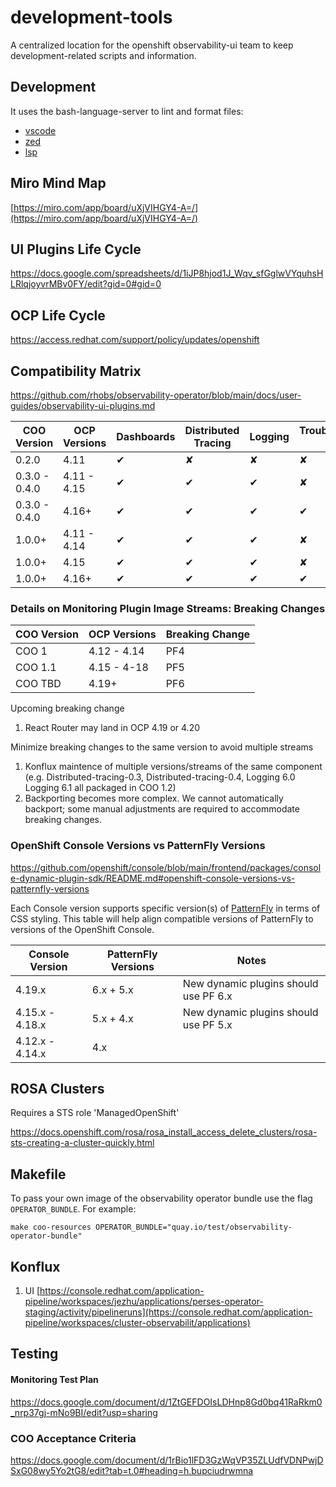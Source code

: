 # development-tools
A centralized location for the openshift observability-ui team to keep development-related scripts and information.

## Development
It uses the bash-language-server to lint and format files:
- [vscode](https://marketplace.visualstudio.com/items?itemName=mads-hartmann.bash-ide-vscode)
- [zed](https://github.com/bash-lsp/bash-language-server)
- [lsp](https://github.com/bash-lsp/bash-language-server)

## Miro Mind Map
[https://miro.com/app/board/uXjVIHGY4-A=/](https://miro.com/app/board/uXjVIHGY4-A=/)

## UI Plugins Life Cycle
https://docs.google.com/spreadsheets/d/1iJP8hjod1J_Wqv_sfGglwVYquhsHLRlqjoyvrMBv0FY/edit?gid=0#gid=0

## OCP Life Cycle
https://access.redhat.com/support/policy/updates/openshift

## Compatibility Matrix
https://github.com/rhobs/observability-operator/blob/main/docs/user-guides/observability-ui-plugins.md

| __COO Version__ |   __OCP Versions__  | __Dashboards__ | __Distributed Tracing__ | __Logging__ | __Troubleshooting Panel__ | __Monitoring__ |
| --------------- | ------------------- | -------------- | ----------------------- | ----------- | ------------------------- | ---------------|
| 0.2.0           | 4.11                |       ✔        |             ✘           |       ✘     |             ✘             |       ✘       |
| 0.3.0 - 0.4.0   | 4.11 - 4.15         |       ✔        |             ✔           |       ✔     |             ✘             |       ✘       |
| 0.3.0 - 0.4.0   | 4.16+               |       ✔        |             ✔           |       ✔     |             ✔             |       ✘       |
| 1.0.0+          | 4.11 - 4.14         |       ✔        |             ✔           |       ✔     |             ✘             |       ✘       |
| 1.0.0+          | 4.15                |       ✔        |             ✔           |       ✔     |             ✘             |       ✔       |
| 1.0.0+          | 4.16+               |       ✔        |             ✔           |       ✔     |             ✔             |       ✔       |


### Details on Monitoring Plugin Image Streams: Breaking Changes
| __COO Version__  | __OCP Versions__    | __Breaking Change__  |
| ---------------  | ------------------- | -------------------  |
|COO 1             | 4.12 - 4.14         | PF4                  |
|COO 1.1           | 4.15 - 4-18         | PF5                  |
|COO TBD           | 4.19+               | PF6                  |

Upcoming breaking change
1. React Router may land in OCP 4.19 or 4.20

Minimize breaking changes to the same version to avoid multiple streams
1. Konflux maintence of multiple versions/streams of the same component (e.g. Distributed-tracing-0.3, Distributed-tracing-0.4, Logging 6.0 Logging 6.1 all packaged in  COO 1.2)
2. Backporting becomes more complex. We cannot automatically backport; some manual adjustments are required to accommodate breaking changes.

### OpenShift Console Versions vs PatternFly Versions
https://github.com/openshift/console/blob/main/frontend/packages/console-dynamic-plugin-sdk/README.md#openshift-console-versions-vs-patternfly-versions

Each Console version supports specific version(s) of [PatternFly](https://www.patternfly.org/) in terms
of CSS styling. This table will help align compatible versions of PatternFly to versions of the OpenShift
Console.

| Console Version | PatternFly Versions | Notes                                 |
| --------------- | ------------------- | ------------------------------------- |
| 4.19.x          | 6.x + 5.x           | New dynamic plugins should use PF 6.x |
| 4.15.x - 4.18.x | 5.x + 4.x           | New dynamic plugins should use PF 5.x |
| 4.12.x - 4.14.x | 4.x                 |                                       |


## ROSA Clusters
Requires a STS role
'ManagedOpenShift'

https://docs.openshift.com/rosa/rosa_install_access_delete_clusters/rosa-sts-creating-a-cluster-quickly.html

## Makefile
To pass your own image of the observability operator bundle use the flag `OPERATOR_BUNDLE`. For example:

`make coo-resources OPERATOR_BUNDLE="quay.io/test/observability-operator-bundle"`

## Konflux
1. UI [https://console.redhat.com/application-pipeline/workspaces/jezhu/applications/perses-operator-staging/activity/pipelineruns](https://console.redhat.com/application-pipeline/workspaces/cluster-observabilit/applications)


## Testing
#### Monitoring Test Plan
https://docs.google.com/document/d/1ZtGEFDOIsLDHnp8Gd0bq41RaRkm0_nrp37gj-mNo9BI/edit?usp=sharing

### COO Acceptance Criteria
https://docs.google.com/document/d/1rBio1lFD3GzWqVP35ZLUdfVDNPwjDSxG08wy5Yo2tG8/edit?tab=t.0#heading=h.bupciudrwmna
